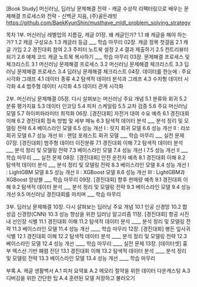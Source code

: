 [Book Study] 머신러닝, 딥러닝 문제해결 전략 
    - 캐글 수상작 리팩터링으로 배우는 문제해결 프로세스와 전략
    - 신백균 지음, (주)골든래빗 
    https://github.com/BaekKyunShin/musthave_mldl_problem_solving_strategy 

목차
1부. 머신러닝 레벨업의 지름길, 캐글
    01장. 왜 캐글인가?
        1.1 왜 캐글을 해야 하는가?
        1.2 캐글 구성요소
        1.3 캐글러 등급
        ___ 학습 마무리
    02장. 캐글 정복 첫걸음
        2.1 캐글 가입
        2.2 경진대회 참여
        2.3 주피터 노트북 설정
        2.4 결과 제출하기
        2.5 컨트리뷰터 되기
        2.6 예제 코드 캐글 노트북 복사하기
        ___ 학습 마무리
    03장. 문제해결 프로세스 및 체크리스트
        3.1 머신러닝 문제해결 프로세스
        3.2 머신러닝 문제해결 체크리스트
        3.3 딥러닝 문제해결 프로세스
        3.4 딥러닝 문제해결 체크리스트
    04장. 데이터를 한눈에 : 주요 시각화 그래프
        4.1 데이터 종류
        4.2 탐색적 데이터 분석과 그래프
        4.3 수치형 데이터 시각화
        4.4 범주형 데이터 시각화
        4.5 데이터 관계 시각화

2부. 머신러닝 문제해결
    05장. 다시 살펴보는 머신러닝 주요 개념
        5.1 분류와 회귀
        5.2 분류 평가지표
        5.3 데이터 인코딩
        5.4 피처 스케일링
        5.5 교차 검증
        5.6 주요 머신러닝 모델
        5.7 하이퍼파라미터 최적화
    06장. [경진대회] 자전거 대여 수요 예측
        6.1 경진대회 이해
        6.2 경진대회 접속 방법 및 세부 메뉴
        6.3 탐색적 데이터 분석
        ___ 분석 정리 및 모델링 전략
        6.4 베이스라인 모델
        6.5 성능 개선 I : 릿지 회귀 모델
        6.6 성능 개선 II : 라쏘 회귀 모델
        6.7 성능 개선 III : 랜덤 포레스트 회귀 모델
        ___ 학습 마무리
        ___ 실전 문제
    07장. [경진대회] 범주형 데이터 이진분류
        7.1 경진대회 이해
        7.2 탐색적 데이터 분석
        ___ 분석 정리 및 모델링 전략
        7.3 베이스라인 모델
        7.4 성능 개선 I
        7.5 성능 개선 II
        ___ 학습 마무리
        ___ 실전 문제
    08장. [경진대회] 안전 운전자 예측
        8.1 경진대회 이해
        8.2 탐색적 데이터 분석
        ___ 분석 정리 및 모델링 전략
        8.3 베이스라인 모델
        8.4 성능 개선 I : LightGBM 모델
        8.5 성능 개선 II : XGBoost 모델
        8.6 성능 개선 III : LightGBM과 XGBoost 앙상블
        ___ 학습 마무리
    09장. [경진대회] 향후 판매량 예측
        9.1 경진대회 이해
        9.2 탐색적 데이터 분석
        ___ 분석 정리 및 모델링 전략
        9.3 베이스라인 모델
        9.4 성능 개선
        9.5 머신러닝 경진대회를 마치며
        ___ 학습 마무리

3부. 딥러닝 문제해결
    10장. 다시 살펴보는 딥러닝 주요 개념
        10.1 인공 신경망
        10.2 합성곱 신경망(CNN)
        10.3 성능 향상을 위한 딥러닝 알고리즘
    11장. [경진대회] 항공 사진 내 선인장 식별
        11.1 경진대회 이해
        11.2 탐색적 데이터 분석
        ____ 분석 정리 및 모델링 전략
        11.3 베이스라인 모델
        11.4 성능 개선
        ____ 학습 마무리
    12장. [경진대회] 병든 잎사귀 식별
        12.1 경진대회 이해
        12.2 탐색적 데이터 분석
        ____ 분석 정리 및 모델링 전략
        12.3 베이스라인 모델
        12.4 성능 개선
        ____ 학습 마무리
        ____ 실전 문제
    13장. [데이터셋] 흉부 엑스선 기반 폐렴 진단
        13.1 경진대회 이해
        13.2 탐색적 데이터 분석
        ____ 분석 정리 및 모델링 전략
        13.3 베이스라인 모델
        13.4 성능 개선
        ____ 학습 마무리

부록 A. 캐글 생활백서
    A.1 피처 요약표
    A.2 메모리 절약을 위한 데이터 다운캐스팅
    A.3 디버깅을 위한 간단한 팁
    A.4 훈련된 모델 저장하고 불러오기
